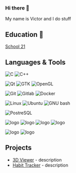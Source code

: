 ### Hi there 👋
My name is Victor and I do stuff

## Education 📖
[School 21](https://21-school.ru/)

## Languages & Tools

![C](https://img.shields.io/badge/C-A8B9CC?style=for-the-badge&logo=C&logoColor=black)
![C++](https://img.shields.io/badge/C++-00599C?style=for-the-badge&logo=cplusplus&logoColor=white)

![Qt](https://img.shields.io/badge/Qt-41CD52?style=for-the-badge&logo=Qt&logoColor=white)
![GTK](https://img.shields.io/badge/GTK-7FE719?style=for-the-badge&logo=GTK&logoColor=white)
![OpenGL](https://img.shields.io/badge/OpenGL-5586A4?style=for-the-badge&logo=OpenGL&logoColor=white)

![Git](https://img.shields.io/badge/Git-F05032?style=for-the-badge&logo=Git&logoColor=white)
![Gitlab](https://img.shields.io/badge/GitLab-FC6D26?style=for-the-badge&logo=GitLab&logoColor=white)
![Docker](https://img.shields.io/badge/Docker-2496ED?style=for-the-badge&logo=Docker&logoColor=white)

![Linux](https://img.shields.io/badge/Linux-FCC624?style=for-the-badge&logo=Linux&logoColor=black)
![Ubuntu](https://img.shields.io/badge/Ubuntu-E95420?style=for-the-badge&logo=Ubuntu&logoColor=white)
![GNU bash](https://img.shields.io/badge/GNU%20Bash-4EAA25?style=for-the-badge&logo=GNU-Bash&logoColor=white)

![PostreSQL](https://img.shields.io/badge/PostgreSQL-4169E1?style=for-the-badge&logo=PostgreSQL&logoColor=white)


![logo](https://img.shields.io/badge/Python-3776AB?style=for-the-badge&logo=Python&logoColor=white)
![logo](https://img.shields.io/badge/Flask-000000?style=for-the-badge&logo=Flask&logoColor=white)
![logo](https://img.shields.io/badge/FastAPI-009688?style=for-the-badge&logo=fastapi&logoColor=white)
![logo](https://img.shields.io/badge/Redis-DC382D?style=for-the-badge&logo=redis&logoColor=white)

![logo](https://img.shields.io/badge/Slack-4A154B?style=for-the-badge&logo=Slack&logoColor=white)
![logo](https://img.shields.io/badge/Discord-5865F2?style=for-the-badge&logo=Discord&logoColor=white)

## Projects
- [3D Viewer](https://github.com/quieneemi/3DViewer) - description
- [Habit Tracker](https://github.com/quieneemi/HabitTrakcer) - description
